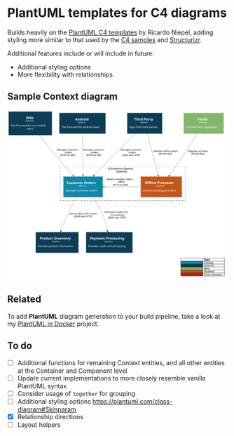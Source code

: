 # PlantUML templates for C4 diagrams

Builds heavily on the [PlantUML C4 templates](https://github.com/RicardoNiepel/C4-PlantUML) by Ricardo Niepel, adding styling more similar to that used by the [C4 samples](https://c4model.com/#CoreDiagrams) and [Structurizr](https://structurizr.com/).

Additional features include or will include in future:

- Additional styling options
- More flexibility with relationships

## Sample Context diagram
![Sample Context diagram](samples/sample-context.svg)

## Related

To add **PlantUML** diagram generation to your build pipeline, take a look at my [PlantUML in Docker](https://github.com/robbell/plantuml-docker) project.

## To do

- [ ] Additional functions for remaining Context entities, and all other entities at the Container and Component level
- [ ] Update current implementations to more closely resemble vanilla PlantUML syntax
- [ ] Consider usage of `together` for grouping
- [ ] Additional styling options https://plantuml.com/class-diagram#Skinparam
- [x] Relationship directions
- [ ] Layout helpers
